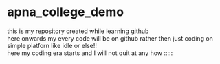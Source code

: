 # apna_college_demo
this is my repository created while learning github<br>here onwards my every code will be on github rather then just coding on simple platforn like idle or else!!<BR>
here my coding era starts and I will not quit at any how :::::
